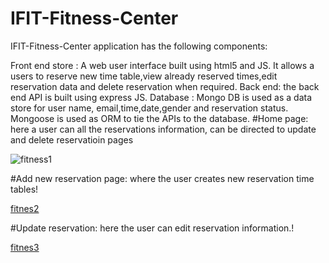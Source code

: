 # IFIT-Fitness-Center
IFIT-Fitness-Center application has the following components:

Front end store : A web user interface built using html5 and JS. 
It allows a users to reserve new time table,view already reserved times,edit reservation data and delete reservation when required. 
Back end: the back end API is built using express JS.
Database : Mongo DB is used as a data store for user name, email,time,date,gender and reservation status. Mongoose is used as ORM to tie the APIs to the database.
#Home page: here a user can all the reservations information, can be directed to update and delete reservatioin pages 

![fitness1](https://user-images.githubusercontent.com/91279474/162280993-102e8fca-794d-4d4b-a267-40fd9070abe5.png)

#Add new reservation page:
where the user creates new reservation time tables!

[fitnes2](https://user-images.githubusercontent.com/91279474/162281344-8a8bcde3-8cef-4cd1-bb1c-fbc578aecad0.png)

#Update reservation:
here the  user can edit reservation information.!

[fitnes3](https://user-images.githubusercontent.com/91279474/162281739-734cf29d-ed8e-4445-857e-ab65d2c01e42.png)
